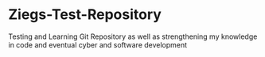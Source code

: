 # Ziegs-Test-Repository
Testing and Learning Git Repository as well as strengthening my knowledge in code and eventual cyber and software development
